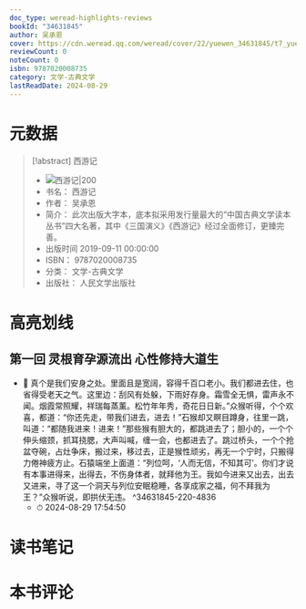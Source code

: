 ```yaml
---
doc_type: weread-highlights-reviews
bookId: "34631845"
author: 吴承恩
cover: https://cdn.weread.qq.com/weread/cover/22/yuewen_34631845/t7_yuewen_346318451676961764.jpg
reviewCount: 0
noteCount: 0
isbn: 9787020008735
category: 文学-古典文学
lastReadDate: 2024-08-29
---
```

# 元数据
> [!abstract] 西游记
> - ![ 西游记|200](https://cdn.weread.qq.com/weread/cover/22/yuewen_34631845/t7_yuewen_346318451676961764.jpg)
> - 书名： 西游记
> - 作者： 吴承恩
> - 简介： 此次出版大字本，底本拟采用发行量最大的“中国古典文学读本丛书”四大名著，其中《三国演义》《西游记》经过全面修订，更臻完善。
> - 出版时间 2019-09-11 00:00:00
> - ISBN： 9787020008735
> - 分类： 文学-古典文学
> - 出版社： 人民文学出版社

# 高亮划线

## 第一回 灵根育孕源流出 心性修持大道生


- 📌 真个是我们安身之处。里面且是宽阔，容得千百口老小。我们都进去住，也省得受老天之气。这里边：刮风有处躲，下雨好存身。霜雪全无惧，雷声永不闻。烟霞常照耀，祥瑞每蒸薰。松竹年年秀，奇花日日新。”众猴听得，个个欢喜，都道：“你还先走，带我们进去，进去！”石猴却又瞑目蹲身，往里一跳，叫道：“都随我进来！进来！”那些猴有胆大的，都跳进去了；胆小的，一个个伸头缩颈，抓耳挠腮，大声叫喊，缠一会，也都进去了。跳过桥头，一个个抢盆夺碗，占灶争床，搬过来，移过去，正是猴性顽劣，再无一个宁时，只搬得力倦神疲方止。石猿端坐上面道：“列位呵，‘人而无信，不知其可’。你们才说有本事进得来，出得去，不伤身体者，就拜他为王。我如今进来又出去，出去又进来，寻了这一个洞天与列位安眠稳睡，各享成家之福，何不拜我为王？”众猴听说，即拱伏无违。 ^34631845-220-4836
    - ⏱ 2024-08-29 17:54:50 
# 读书笔记

# 本书评论
